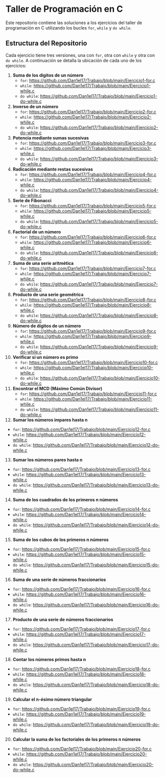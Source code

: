  # Taller de Programación en C 
Este repositorio contiene las soluciones a los ejercicios del taller de programación en C utilizando los bucles `for`, `while` y `do while`. 
## Estructura del Repositorio 
Cada ejercicio tiene tres versiones, una con `for`, otra con `while` y otra con `do while`. A continuación se detalla la ubicación de cada uno de los ejercicios: 
1. **Suma de los dígitos de un número**
   - `for`: https://github.com/Dan1el17/Trabajo/blob/main/Ejercicio1-for.c
   - `while`: https://github.com/Dan1el17/Trabajo/blob/main/Ejercicio1-while.c
   - `do while`: https://github.com/Dan1el17/Trabajo/blob/main/Ejercicio1-do-while.c
2. **Inverso de un número**
   - `for`: https://github.com/Dan1el17/Trabajo/blob/main/Ejercicio2-for.c 
   - `while`: https://github.com/Dan1el17/Trabajo/blob/main/Ejercicio2-while.c
   - `do while`: https://github.com/Dan1el17/Trabajo/blob/main/Ejercicio2-do-while.c
3. **Potencia mediante sumas sucesivas**
   - `for`: https://github.com/Dan1el17/Trabajo/blob/main/Ejercicio3-for.c
   - `while`: https://github.com/Dan1el17/Trabajo/blob/main/Ejercicio3-while.c
   - `do while`: https://github.com/Dan1el17/Trabajo/blob/main/Ejercicio3-do-while.c
4. **Radicación mediante restas sucesivas**
   - `for`: https://github.com/Dan1el17/Trabajo/blob/main/Ejercicio4-for.c
   - `while`: https://github.com/Dan1el17/Trabajo/blob/main/Ejercicio4-while.c
   - `do while`: https://github.com/Dan1el17/Trabajo/blob/main/Ejercicio4-do-while.c
5. **Serie de Fibonacci**
   - `for`: https://github.com/Dan1el17/Trabajo/blob/main/Ejercicio5-for.c
   - `while`: https://github.com/Dan1el17/Trabajo/blob/main/Ejercicio5-while.c
   - `do while`: https://github.com/Dan1el17/Trabajo/blob/main/Ejercicio5-do-while.c
6. **Factorial de un número**
   - `for`: https://github.com/Dan1el17/Trabajo/blob/main/Ejercicio6-for.c
   - `while`: https://github.com/Dan1el17/Trabajo/blob/main/Ejercicio6-while.c
   - `do while`: https://github.com/Dan1el17/Trabajo/blob/main/Ejercicio6-do-while.c
7. **Suma de una serie aritmética**
   - `for`: https://github.com/Dan1el17/Trabajo/blob/main/Ejercicio7-for.c
   - `while`: https://github.com/Dan1el17/Trabajo/blob/main/Ejercicio7-while.c
   - `do while`: https://github.com/Dan1el17/Trabajo/blob/main/Ejercicio7-do-while.c
8. **Producto de una serie geométrica**
   - `for`: https://github.com/Dan1el17/Trabajo/blob/main/Ejercicio8-for.c
   - `while`: https://github.com/Dan1el17/Trabajo/blob/main/Ejercicio8-while.c
   - `do while`: https://github.com/Dan1el17/Trabajo/blob/main/Ejercicio8-do-while.c
9. **Número de dígitos de un número**
   - `for`: https://github.com/Dan1el17/Trabajo/blob/main/Ejercicio9-for.c
   - `while`: https://github.com/Dan1el17/Trabajo/blob/main/Ejercicio9-while.c
   - `do while`: https://github.com/Dan1el17/Trabajo/blob/main/Ejercicio9-do-while.c
10. **Verificar si un número es primo**
    - `for`: https://github.com/Dan1el17/Trabajo/blob/main/Ejercicio10-for.c
    - `while`: https://github.com/Dan1el17/Trabajo/blob/main/Ejercicio10-while.c
    - `do while`: https://github.com/Dan1el17/Trabajo/blob/main/Ejercicio10-do-while.c
11. **Encontrar el MCD (Máximo Común Divisor)**
    - `for`: https://github.com/Dan1el17/Trabajo/blob/main/Ejercicio11-for.c
    - `while`: https://github.com/Dan1el17/Trabajo/blob/main/Ejercicio11-while.c
    - `do while`: https://github.com/Dan1el17/Trabajo/blob/main/Ejercicio11-do-while.c     
12. **Sumar los números impares hasta n**
   - `for`: https://github.com/Dan1el17/Trabajo/blob/main/Ejercicio12-for.c
   - `while`: https://github.com/Dan1el17/Trabajo/blob/main/Ejercicio12-while.c
   - `do while`: https://github.com/Dan1el17/Trabajo/blob/main/Ejercicio12-do-while.c
13. **Sumar los números pares hasta n**
   - `for`: https://github.com/Dan1el17/Trabajo/blob/main/Ejercicio13-for.c
   - `while`: https://github.com/Dan1el17/Trabajo/blob/main/Ejercicio13-while.c
   - `do while`: https://github.com/Dan1el17/Trabajo/blob/main/Ejercicio13-do-while.c
14. **Suma de los cuadrados de los primeros n números**
   - `for`: https://github.com/Dan1el17/Trabajo/blob/main/Ejercicio14-for.c
   - `while`: https://github.com/Dan1el17/Trabajo/blob/main/Ejercicio14-while.c
   - `do while`: https://github.com/Dan1el17/Trabajo/blob/main/Ejercicio14-do-while.c
15. **Suma de los cubos de los primeros n números**
   - `for`: https://github.com/Dan1el17/Trabajo/blob/main/Ejercicio15-for.c
   - `while`: https://github.com/Dan1el17/Trabajo/blob/main/Ejercicio15-while.c
   - `do while`: https://github.com/Dan1el17/Trabajo/blob/main/Ejercicio15-do-while.c
16. **Suma de una serie de números fraccionarios**
   - `for`: https://github.com/Dan1el17/Trabajo/blob/main/Ejercicio16-for.c
   - `while`: https://github.com/Dan1el17/Trabajo/blob/main/Ejercicio16-while.c
   - `do while`: https://github.com/Dan1el17/Trabajo/blob/main/Ejercicio16-do-while.c
17. **Producto de una serie de números fraccionarios**
   - `for`: https://github.com/Dan1el17/Trabajo/blob/main/Ejercicio17-for.c
   - `while`: https://github.com/Dan1el17/Trabajo/blob/main/Ejercicio17-while.c
   - `do while`: https://github.com/Dan1el17/Trabajo/blob/main/Ejercicio17-do-while.c
18. **Contar los números primos hasta n**
   - `for`: https://github.com/Dan1el17/Trabajo/blob/main/Ejercicio18-for.c
   - `while`: https://github.com/Dan1el17/Trabajo/blob/main/Ejercicio18-while.c
   - `do while`: https://github.com/Dan1el17/Trabajo/blob/main/Ejercicio18-do-while.c
19. **Calcular el n-ésimo número triangular**
   - `for`: https://github.com/Dan1el17/Trabajo/blob/main/Ejercicio19-for.c
   - `while`: https://github.com/Dan1el17/Trabajo/blob/main/Ejercicio19-while.c
   - `do while`: https://github.com/Dan1el17/Trabajo/blob/main/Ejercicio19-do-while.c
20. **Calcular la suma de los factoriales de los primeros n números**
   - `for`: https://github.com/Dan1el17/Trabajo/blob/main/Ejercicio20-for.c
   - `while`: https://github.com/Dan1el17/Trabajo/blob/main/Ejercicio20-while.c
   - `do while`: https://github.com/Dan1el17/Trabajo/blob/main/Ejercicio20-do-while.c
